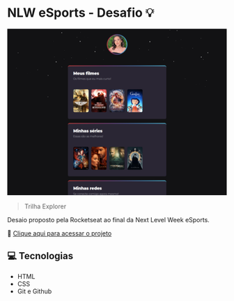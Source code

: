 # NLW eSports - Desafio   💡

![preview](./.github/preview.png)

> Trilha Explorer

Desaio proposto pela Rocketseat ao final da Next Level Week eSports.

📎 [Clique aqui para acessar o projeto](https://rmarques-s.github.io/nlw-esports-explorer-desafio)

## 💻 Tecnologias

- HTML
- CSS
- Git e Github




